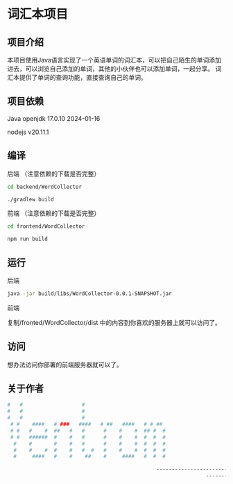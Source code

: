 # 词汇本项目

## 项目介绍

本项目使用Java语言实现了一个英语单词的词汇本，可以把自己陌生的单词添加进去，可以浏览自己添加的单词，其他的小伙伴也可以添加单词，一起分享。
词汇本提供了单词的查询功能，直接查询自己的单词。


## 项目依赖

Java openjdk 17.0.10 2024-01-16

nodejs v20.11.1



## 编译

后端
（注意依赖的下载是否完整）

```bash
cd backend/WordCollector
```

```bash
./gradlew build
```

前端
（注意依赖的下载是否完整）

```bash
cd frontend/WordCollector
```

```bash
npm run build
```



## 运行

后端

```bash
java -jar build/libs/WordCollector-0.0.1-SNAPSHOT.jar 
```

前端

复制/fronted/WordCollector/dist 中的内容到你喜欢的服务器上就可以访问了。



## 访问

想办法访问你部署的前端服务器就可以了。





## 关于作者

```bash
#   #                   #                            
#   #                   #                            
#   #                   #                            
 # #    ####   # ###   ####   # ##   ####   # # ##   
 # #   #    #  ##   #   #      #    #    #  ## #  #  
 # #   ######  #    #   #      #    #    #  #  #  #  
  #    #       #    #   #      #    #    #  #  #  #  
  #    #    #  #    #   #  #   #    #    #  #  #  #  
  #     ####   #    #    ##    #     ####   #  #  #  
                                                     
            									-----------------------开发者::Ventrom_Live_Loon (QQ::2320653274)
                                                 				-------喜欢不要忘记给一个Start ！！:)
```





